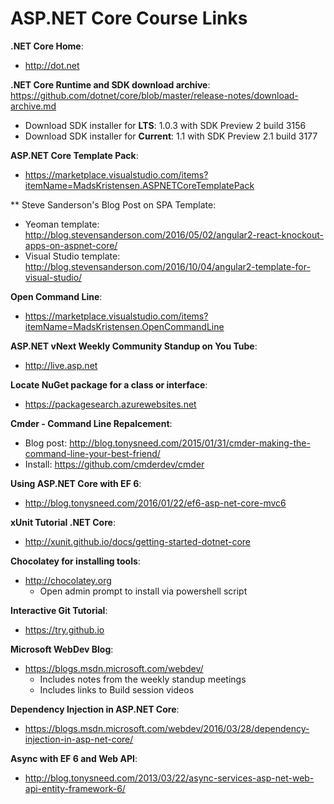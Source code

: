 # ASP.NET Core Course Links

**.NET Core Home**:
- <http://dot.net>

**.NET Core Runtime and SDK download archive**:  
<https://github.com/dotnet/core/blob/master/release-notes/download-archive.md>
- Download SDK installer for **LTS**: 1.0.3 with SDK Preview 2 build 3156
- Download SDK installer for **Current**: 1.1 with SDK Preview 2.1 build 3177

**ASP.NET Core Template Pack**:
- <https://marketplace.visualstudio.com/items?itemName=MadsKristensen.ASPNETCoreTemplatePack>

** Steve Sanderson's Blog Post on SPA Template:
- Yeoman template: <http://blog.stevensanderson.com/2016/05/02/angular2-react-knockout-apps-on-aspnet-core/>
- Visual Studio template: <http://blog.stevensanderson.com/2016/10/04/angular2-template-for-visual-studio/>

**Open Command Line**:
- <https://marketplace.visualstudio.com/items?itemName=MadsKristensen.OpenCommandLine>

**ASP.NET vNext Weekly Community Standup on You Tube**:
- <http://live.asp.net>

**Locate NuGet package for a class or interface**:
- <https://packagesearch.azurewebsites.net>

**Cmder - Command Line Repalcement**:
- Blog post: <http://blog.tonysneed.com/2015/01/31/cmder-making-the-command-line-your-best-friend/>
- Install: <https://github.com/cmderdev/cmder>

**Using ASP.NET Core with EF 6**:
- <http://blog.tonysneed.com/2016/01/22/ef6-asp-net-core-mvc6>

**xUnit Tutorial .NET Core**:
- <http://xunit.github.io/docs/getting-started-dotnet-core>

**Chocolatey for installing tools**:
- <http://chocolatey.org>
    - Open admin prompt to install via powershell script

**Interactive Git Tutorial**:
- <https://try.github.io>

**Microsoft WebDev Blog**:
- <https://blogs.msdn.microsoft.com/webdev/>
    - Includes notes from the weekly standup meetings
    - Includes links to Build session videos

**Dependency Injection in ASP.NET Core**:
- <https://blogs.msdn.microsoft.com/webdev/2016/03/28/dependency-injection-in-asp-net-core/>

**Async with EF 6 and Web API**:
- <http://blog.tonysneed.com/2013/03/22/async-services-asp-net-web-api-entity-framework-6/>

